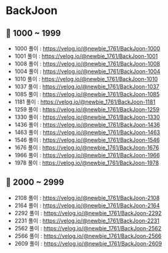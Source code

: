 # BackJoon

## 🌱 1000 ~ 1999
- 1000 풀이 : https://velog.io/@newbie_1761/BackJoon-1000
- 1001 풀이 : https://velog.io/@newbie_1761/BackJoon-1001
- 1008 풀이 : https://velog.io/@newbie_1761/BackJoon-1008
- 1004 풀이 : https://velog.io/@newbie_1761/BackJoon-1004
- 1010 풀이 : https://velog.io/@newbie_1761/BackJoon-1010
- 1037 풀이 : https://velog.io/@newbie_1761/BackJoon-1037
- 1085 풀이 : https://velog.io/@newbie_1761/BackJoon-1085
- 1181 풀이 : https://velog.io/@newbie_1761/BackJoon-1181
- 1259 풀이 : https://velog.io/@newbie_1761/BackJoon-1259
- 1330 풀이 : https://velog.io/@newbie_1761/BackJoon-1330
- 1436 풀이 : https://velog.io/@newbie_1761/BackJoon-1436
- 1463 풀이 : https://velog.io/@newbie_1761/BackJoon-1463
- 1546 풀이 : https://velog.io/@newbie_1761/BackJoon-1546
- 1676 풀이 : https://velog.io/@newbie_1761/BackJoon-1676
- 1966 풀이 : https://velog.io/@newbie_1761/BackJoon-1966
- 1978 풀이 : https://velog.io/@newbie_1761/BackJoon-1978

## 🌱 2000 ~ 2999
- 2108 풀이 : https://velog.io/@newbie_1761/BackJoon-2108
- 2164 풀이 : https://velog.io/@newbie_1761/BackJoon-2164
- 2292 풀이 : https://velog.io/@newbie_1761/BackJoon-2292
- 2231 풀이 : https://velog.io/@newbie_1761/BackJoon-2231
- 2562 풀이 : https://velog.io/@newbie_1761/BackJoon-2562
- 2566 풀이 : https://velog.io/@newbie_1761/BackJoon-2566
- 2609 풀이 : https://velog.io/@newbie_1761/BackJoon-2609
